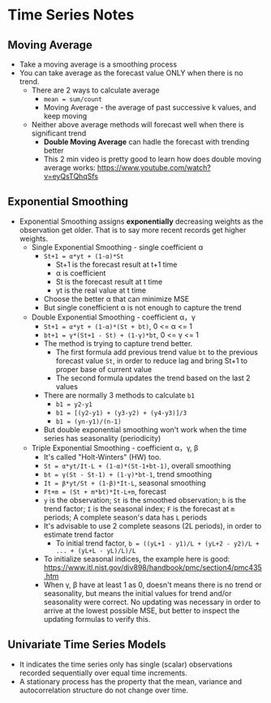 # Time Series Notes

## Moving Average
* Take a moving average is a smoothing process
* You can take average as the forecast value ONLY when there is no trend.
  * There are 2 ways to calculate average
    * `mean = sum/count`
    * Moving Average - the average of past successive k values, and keep moving
  * Neither above average methods will forecast well when there is significant trend
    * <b>Double Moving Average</b> can hadle the forecast with trending better
    * This 2 min video is pretty good to learn how does double moving average works: https://www.youtube.com/watch?v=eyQsTQhqSfs
## Exponential Smoothing
* Exponential Smoothing assigns <b>exponentially</b> decreasing weights as the observation get older. That is to say more recent records get higher weights.
  * Single Exponential Smoothing - single coefficient α
    * `St+1 = α*yt + (1-α)*St`
      * St+1 is the forecast result at t+1 time
      * α is coefficient
      * St is the forecast result at t time
      * yt is the real value at t time
    * Choose the better α that can minimize MSE
    * But single conefficient α is not enough to capture the trend
  * Double Exponential Smoothing - coefficient α，γ
    * `St+1 = α*yt + (1-α)*(St + bt)`, 0 <= α <= 1
    * `bt+1 = γ*(St+1 - St) + (1-γ)*bt`, 0 <= γ <= 1
    * The method is trying to capture trend better.
      * The first formula add previous trend value `bt` to the previous forecast value `St`, in order to reduce lag and bring St+1 to proper base of current value
      * The second formula updates the trend based on the last 2 values
    * There are normally 3 methods to calculate `b1`
      * `b1 = y2-y1`
      * `b1 = [(y2-y1) + (y3-y2) + (y4-y3)]/3`
      * `b1 = (yn-y1)/(n-1)`
    * But double exponential smoothing won't work when the time series has seasonality (periodicity)
  * Triple Exponential Smoothing - coefficient α，γ, β
    * It's called "Holt-Winters" (HW) too.
    * `St = α*yt/It-L + (1-α)*(St-1+bt-1)`, overall smoothing
    * `bt = γ(St - St-1) + (1-γ)*bt-1`, trend smoothing
    * `It = β*yt/St + (1-β)*It-L`, seasonal smoothing
    * `Ft+m = (St + m*bt)*It-L+m`, forecast
    * `y` is the observation; `St` is the smoothed observation; `b` is the trend factor; `I` is the seasonal index; `F` is the forecast at `m` periods; A complete season's data has `L` periods
    * It's advisable to use 2 complete seasons (2L periods), in order to estimate trend factor
      * To initial trend factor, `b = ((yL+1 - y1)/L + (yL+2 - y2)/L + ... + (yL+L - yL)/L)/L`
    * To initialize seasonal indices, the example here is good: https://www.itl.nist.gov/div898/handbook/pmc/section4/pmc435.htm
    * When γ, β have at least 1 as 0, doesn't means there is no trend or seasonality, but means the initial values for trend and/or seasonality were correct. No updating was necessary in order to arrive at the lowest possible MSE, but better to inspect the updating formulas to verify this.
## Univariate Time Series Models
* It indicates the time series only has single (scalar) observations recorded sequentially over equal time increments.
* A stationary process has the property that the mean, variance and autocorrelation structure do not change over time. 
    
  
